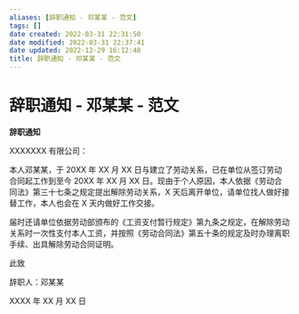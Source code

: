 ```yaml
---
aliases: [辞职通知 - 邓某某 - 范文]
tags: []
date created: 2022-03-31 22:31:50
date modified: 2022-03-31 22:37:41
date updated: 2022-12-29 16:12:48
title: 辞职通知 - 邓某某 - 范文
---
```


# 辞职通知 - 邓某某 - 范文

**辞职通知**

XXXXXXX 有限公司：

本人邓某某，于 20XX 年 XX 月 XX 日与建立了劳动关系，已在单位从签订劳动合同起工作到至今 20XX 年 XX 月 XX 日。现由于个人原因，本人依据《劳动合同法》第三十七条之规定提出解除劳动关系，X 天后离开单位，请单位找人做好接替工作，本人也会在 X 天内做好工作交接。

届时还请单位依据劳动部颁布的《工资支付暂行规定》第九条之规定，在解除劳动关系时一次性支付本人工资，并按照《劳动合同法》第五十条的规定及时办理离职手续、出具解除劳动合同证明。

此致

辞职人：邓某某

XXXX 年 XX 月 XX 日
